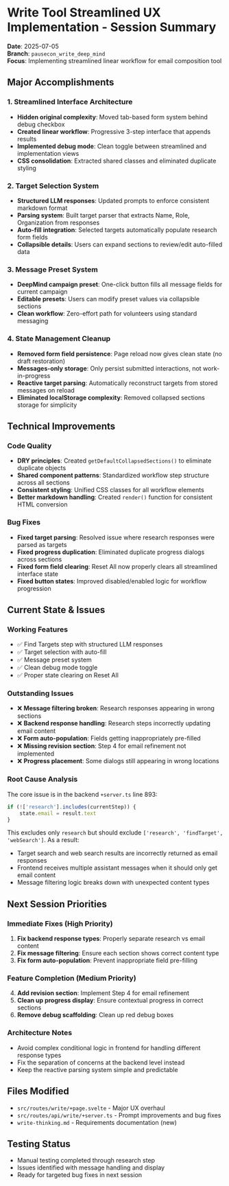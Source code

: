 # Write Tool Streamlined UX Implementation - Session Summary

**Date**: 2025-07-05  
**Branch**: `pausecon_write_deep_mind`  
**Focus**: Implementing streamlined linear workflow for email composition tool

## Major Accomplishments

### 1. Streamlined Interface Architecture
- **Hidden original complexity**: Moved tab-based form system behind debug checkbox
- **Created linear workflow**: Progressive 3-step interface that appends results
- **Implemented debug mode**: Clean toggle between streamlined and implementation views
- **CSS consolidation**: Extracted shared classes and eliminated duplicate styling

### 2. Target Selection System  
- **Structured LLM responses**: Updated prompts to enforce consistent markdown format
- **Parsing system**: Built target parser that extracts Name, Role, Organization from responses
- **Auto-fill integration**: Selected targets automatically populate research form fields
- **Collapsible details**: Users can expand sections to review/edit auto-filled data

### 3. Message Preset System
- **DeepMind campaign preset**: One-click button fills all message fields for current campaign
- **Editable presets**: Users can modify preset values via collapsible sections
- **Clean workflow**: Zero-effort path for volunteers using standard messaging

### 4. State Management Cleanup
- **Removed form field persistence**: Page reload now gives clean state (no draft restoration)
- **Messages-only storage**: Only persist submitted interactions, not work-in-progress
- **Reactive target parsing**: Automatically reconstruct targets from stored messages on reload
- **Eliminated localStorage complexity**: Removed collapsed sections storage for simplicity

## Technical Improvements

### Code Quality
- **DRY principles**: Created `getDefaultCollapsedSections()` to eliminate duplicate objects
- **Shared component patterns**: Standardized workflow step structure across all sections
- **Consistent styling**: Unified CSS classes for all workflow elements
- **Better markdown handling**: Created `render()` function for consistent HTML conversion

### Bug Fixes
- **Fixed target parsing**: Resolved issue where research responses were parsed as targets
- **Fixed progress duplication**: Eliminated duplicate progress dialogs across sections
- **Fixed form field clearing**: Reset All now properly clears all streamlined interface state
- **Fixed button states**: Improved disabled/enabled logic for workflow progression

## Current State & Issues

### Working Features
- ✅ Find Targets step with structured LLM responses
- ✅ Target selection with auto-fill
- ✅ Message preset system
- ✅ Clean debug mode toggle
- ✅ Proper state clearing on Reset All

### Outstanding Issues
- ❌ **Message filtering broken**: Research responses appearing in wrong sections
- ❌ **Backend response handling**: Research steps incorrectly updating email content  
- ❌ **Form auto-population**: Fields getting inappropriately pre-filled
- ❌ **Missing revision section**: Step 4 for email refinement not implemented
- ❌ **Progress placement**: Some dialogs still appearing in wrong locations

### Root Cause Analysis
The core issue is in the backend `+server.ts` line 893:
```javascript
if (!['research'].includes(currentStep)) {
    state.email = result.text
}
```

This excludes only `research` but should exclude `['research', 'findTarget', 'webSearch']`. As a result:
- Target search and web search results are incorrectly returned as email responses
- Frontend receives multiple assistant messages when it should only get email content
- Message filtering logic breaks down with unexpected content types

## Next Session Priorities

### Immediate Fixes (High Priority)
1. **Fix backend response types**: Properly separate research vs email content
2. **Fix message filtering**: Ensure each section shows correct content type
3. **Fix form auto-population**: Prevent inappropriate field pre-filling

### Feature Completion (Medium Priority)  
4. **Add revision section**: Implement Step 4 for email refinement
5. **Clean up progress display**: Ensure contextual progress in correct sections
6. **Remove debug scaffolding**: Clean up red debug boxes

### Architecture Notes
- Avoid complex conditional logic in frontend for handling different response types
- Fix the separation of concerns at the backend level instead
- Keep the reactive parsing system simple and predictable

## Files Modified
- `src/routes/write/+page.svelte` - Major UX overhaul
- `src/routes/api/write/+server.ts` - Prompt improvements and bug fixes
- `write-thinking.md` - Requirements documentation (new)

## Testing Status
- Manual testing completed through research step
- Issues identified with message handling and display
- Ready for targeted bug fixes in next session
